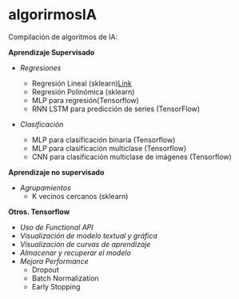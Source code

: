 # algorirmosIA

Compilación de algoritmos de IA:

**Aprendizaje Supervisado**

* _*Regresiones*_
  * Regresión Lineal (sklearn)[Link](regresionlineal.ipnb)
  * Regresión Polinómica (sklearn)
  * MLP para regresión(Tensorflow)
  * RNN LSTM para predicción de series (TensorFlow)

* _*Clasificación*_
  * MLP para clasificación binaria (Tensorflow)
  * MLP para clasificación multiclase (Tensorflow)
  * CNN para clasificación multiclase de imágenes (Tensorflow)

**Aprendizaje no supervisado**
* _*Agrupamientos*_
  * K vecinos cercanos (sklearn)
  
**Otros. Tensorflow**
* _*Uso de Functional API*_
* _*Visualización de modelo textual y gráfica*_
* _*Visualización de curvas de aprendizaje*_
* _*Almacenar y recuperar el modelo*_
* _*Mejora Performance*_
  * Dropout
  * Batch Normalization
  * Early Stopping
